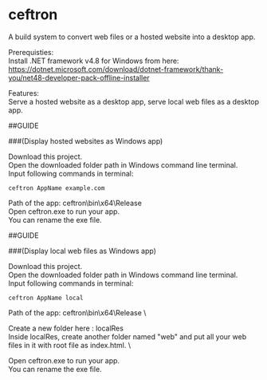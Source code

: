 # ceftron
A build system to convert web files or a hosted website into a desktop app.

Prerequisties:\
Install .NET framework v4.8 for Windows from here:\
https://dotnet.microsoft.com/download/dotnet-framework/thank-you/net48-developer-pack-offline-installer

Features:\
Serve a hosted website as a desktop app, serve local web files as a desktop app.


##GUIDE

###(Display hosted websites as Windows app)

Download this project.\
Open the downloaded folder path in Windows command line terminal.\
Input following commands in terminal:

```
ceftron AppName example.com
```
Path of the app: ceftron\bin\x64\Release \
Open ceftron.exe to run your app.\
You can rename the exe file.

##GUIDE

###(Display local web files as Windows app)

Download this project.\
Open the downloaded folder path in Windows command line terminal.\
Input following commands in terminal:

```
ceftron AppName local
```
Path of the app: ceftron\bin\x64\Release \

Create a new folder here : localRes \
Inside localRes, create another folder named "web" and put all your web files in it with root file as index.html. \

Open ceftron.exe to run your app.\
You can rename the exe file.